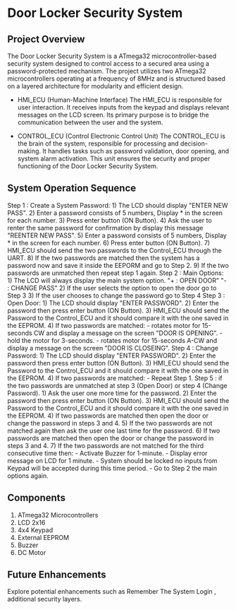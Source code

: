# Door Locker Security System

## Project Overview
The Door Locker Security System is a ATmega32 microcontroller-based security system designed to control access to a secured area using a password-protected mechanism. The project utilizes two ATmega32 microcontrollers operating at a frequency of 8MHz and is structured based on a layered architecture for modularity and efficient design.

- HMI_ECU (Human-Machine Interface)
The HMI_ECU is responsible for user interaction. It receives inputs from the keypad and displays relevant messages on the LCD screen. Its primary purpose is to bridge the communication between the user and the system.

- CONTROL_ECU (Control Electronic Control Unit)
The CONTROL_ECU is the brain of the system, responsible for processing and decision-making. It handles tasks such as password validation, door opening, and system alarm activation. This unit ensures the security and proper functioning of the Door Locker Security System.

## System Operation Sequence
 Step 1 : Create a System Password:
			1) The LCD should display "ENTER NEW PASS".
			2) Enter a password consists of 5 numbers, Display * in the screen for each number.
			3) Press enter button (ON Button).
			4) Ask the user to renter the same password for confirmation by display this message "REENTER NEW PASS".
			5) Enter a password consists of 5 numbers, Display * in the screen for each number.
			6) Press enter button (ON Button).
			7) HMI_ECU should send the two passwords to the Control_ECU through the UART.
			8) If the two passwords are matched then the system has a password now and save it inside the EEPORM and go to Step 2.
			9) If the two passwords are unmatched then repeat step 1 again.
 Step 2 : Main Options:
			1) The LCD will always display the main system option.
				"+ : OPEN DOOR"
				"- : CHANGE PASS"
			2) If the user selects the option to open the door go to Step 3
			3) If the user chooses to change the password go to Step 4
 Step 3 : Open Door:
			1) The LCD should display "ENTER PASSWORD".
			2) Enter the password then press enter button (ON Button).
			3) HMI_ECU should send the Password to the Control_ECU and it should compare it with the one saved in the EEPROM.
			4) If two passwords are matched:
				- rotates motor for 15-seconds CW and display a message on the screen "DOOR IS OPENING".
				- hold the motor for 3-seconds.
				- rotates motor for 15-seconds A-CW and display a message on the screen "DOOR IS CLOSEING".
 Step 4 : Change Password:
			1) The LCD should display "ENTER PASSWORD".
			2) Enter the password then press enter button (ON Button).
			3) HMI_ECU should send the Password to the Control_ECU and it should compare it with the one saved in the EEPROM.
			4) If two passwords are matched:
				- Repeat Step 1.
 Step 5 : if the two passwords are unmatched at step 3 (Open Door) or step 4 (Change Password).
			1) Ask the user one more time for the password.
			2) Enter the password then press enter button (ON Button).
			3) HMI_ECU should send the Password to the Control_ECU and it should compare it with the one saved in the EEPROM.
			4) If two passwords are matched then open the door or change the password in steps 3 and 4.
			5) If the two passwords are not matched again then ask the user one last time for the password.
			6) If two passwords are matched then open the door or change the password in steps 3 and 4.
			7) If the two passwords are not matched for the third consecutive time then:
				- Activate Buzzer for 1-minute.
				- Display error message on LCD for 1 minute.
				- System should be locked no inputs from Keypad will be accepted during this time period.
				- Go to Step 2 the main options again.
				
## Components
1. ATmega32 Microcontrollers
2. LCD 2x16
3. 4x4 Keypad
4. External EEPROM
5. Buzzer
6. DC Motor

## Future Enhancements
Explore potential enhancements such as Remember The System Login , additional security layers.

